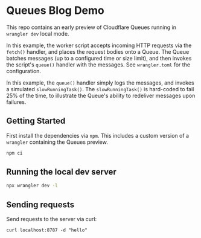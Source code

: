 # Queues Blog Demo

This repo contains an early preview of Cloudflare Queues running in `wrangler dev` local mode.

In this example, the worker script accepts incoming HTTP requests via the `fetch()` handler, and places the request bodies onto a Queue.
The Queue batches messages (up to a configured time or size limit), and then invokes the script's `queue()` handler with the messages.
See `wrangler.toml` for the configuration.

In this example, the `queue()` handler simply logs the messages, and invokes a simulated `slowRunningTask()`.
The `slowRunningTask()` is hard-coded to fail 25% of the time, to illustrate the Queue's ability to redeliver messages upon failures.

## Getting Started

First install the dependencies via `npm`. This includes a custom version of a `wrangler` containing the Queues preview.

```bash
npm ci
```

## Running the local dev server

```bash
npx wrangler dev -l
```

## Sending requests

Send requests to the server via curl:

```
curl localhost:8787 -d "hello"
```
